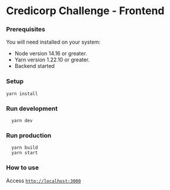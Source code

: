 # Credicorp Challenge - Frontend

### Prerequisites

You will need installed on your system:
  - Node version 14.16 or greater.
  - Yarn version 1.22.10 or greater.
  - Backend started


### Setup
```
yarn install
```
### Run development

```
  yarn dev
```

### Run production

```
  yarn build
  yarn start
```

### How to use

Access [`http://localhost:3000`](http://localhost:3000)